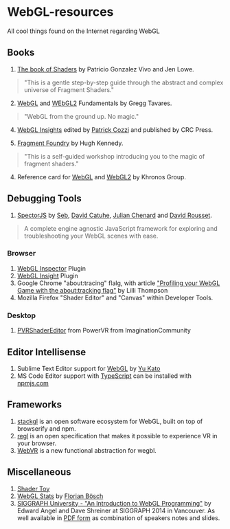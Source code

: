 # WebGL-resources
All cool things found on the Internet regarding WebGL

## Books
1. [The book of Shaders](https://thebookofshaders.com/) by Patricio Gonzalez Vivo and Jen Lowe.

> "This is a gentle step-by-step guide through the abstract and complex universe of Fragment Shaders."

2. [WebGL](https://webglfundamentals.org) and [WEbGL2](https://webgl2fundamentals.org/) Fundamentals by Gregg Tavares.

> "WebGL from the ground up. No magic."

4. [WebGL Insights](http://webglinsights.com/) edited by [Patrick Cozzi](https://twitter.com/pjcozzi) and published by CRC Press.

3. [Fragment Foundry](http://hughsk.io/fragment-foundry/chapters/01-hello-world.html) by Hugh Kennedy.

> "This is a self-guided workshop introducing you to the magic of fragment shaders."

4. Reference card for [WebGL](https://www.khronos.org/files/webgl/webgl-reference-card-1_0.pdf) and [WebGL2](https://www.khronos.org/files/webgl20-reference-guide.pdf) by Khronos Group. 

## Debugging Tools
1. [SpectorJS](http://spector.babylonjs.com/) by [Seb](https://github.com/sebavan), [David Catuhe](https://twitter.com/deltakosh), [Julian Chenard](https://twitter.com/Temechon) and [David Rousset](https://twitter.com/davrous).
> A complete engine agnostic JavaScript framework for exploring and troubleshooting your WebGL scenes with ease.

### Browser 
1. [WebGL Inspector](https://chrome.google.com/webstore/detail/webgl-inspector/ogkcjmbhnfmlnielkjhedpcjomeaghda) Plugin
2. [WebGL Insight](https://chrome.google.com/webstore/detail/webgl-insight/djdcbmfacaaocoomokenoalbomllhnko) Plugin
3. Google Chrome "about:tracing" flalg, with article ["Profiling your WebGL Game with the about:tracking flag"](https://www.html5rocks.com/en/tutorials/games/abouttracing/) by Lilli Thompson
4. Mozilla Firefox "Shader Editor" and "Canvas" within Developer Tools.

### Desktop
1. [PVRShaderEditor](https://community.imgtec.com/developers/powervr/tools/pvrshadereditor/) from PowerVR from ImaginationCommunity


## Editor Intellisense
1. Sublime Text Editor support for [WebGL](https://github.com/katsew/WebGLCompletions) by [Yu Kato](http://katsew.github.io/)
2. MS Code Editor support with [TypeScript](https://github.com/DefinitelyTyped/DefinitelyTyped/tree/master/types/webgl-ext) can be installed with [npmjs.com](https://www.npmjs.com/package/@types/webgl-ext)

## Frameworks
1. [stackgl](https://stack.gl/) is an open software ecosystem for WebGL, built on top of browserify and npm.
2. [regl](http://regl.party/) is an open specification that makes it possible to experience VR in your browser.
3. [WebVR](https://webvr.info/) is a new functional abstraction for wegbl.

## Miscellaneous
1. [Shader Toy](https://www.shadertoy.com/)
2. [WebGL Stats](https://webglstats.com/webgl) by [Florian Bösch](https://twitter.com/pyalot)
3. [SIGGRAPH University - "An Introduction to WebGL Programming"](https://www.youtube.com/watch?v=tgVLb6fOVVc) by Edward Angel and Dave Shreiner at SIGGRAPH 2014 in Vancouver. As well available in [PDF form](https://www.cs.unm.edu/~angel/SIGGRAPH14/Introduction%20to%20WebGL%20Programming.pdf) as combination of speakers notes and slides.
